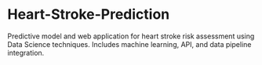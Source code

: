 # Heart-Stroke-Prediction
Predictive model and web application for heart stroke risk assessment using Data Science techniques. Includes machine learning, API, and data pipeline integration.
